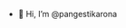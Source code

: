 - 👋 Hi, I’m @pangestikarona


<!---
pangestikarona/pangestikarona is a ✨ special ✨ repository because its `README.md` (this file) appears on your GitHub profile.
You can click the Preview link to take a look at your changes.
--->

